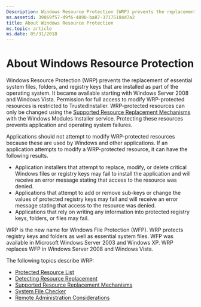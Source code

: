 ```yaml
---
Description: Windows Resource Protection (WRP) prevents the replacement of essential system files, folders, and registry keys that are installed as part of the operating system.
ms.assetid: 39069f57-d9f6-4890-ba87-37175184d7a2
title: About Windows Resource Protection
ms.topic: article
ms.date: 05/31/2018
---
```


# About Windows Resource Protection

Windows Resource Protection (WRP) prevents the replacement of essential system files, folders, and registry keys that are installed as part of the operating system. It became available starting with Windows Server 2008 and Windows Vista. Permission for full access to modify WRP-protected resources is restricted to TrustedInstaller. WRP-protected resources can only be changed using the [Supported Resource Replacement Mechanisms](supported-file-replacement-mechanisms.md) with the Windows Modules Installer service. Protecting these resources prevents application and operating system failures.

Applications should not attempt to modify WRP-protected resources because these are used by Windows and other applications. If an application attempts to modify a WRP-protected resource, it can have the following results.

-   Application installers that attempt to replace, modify, or delete critical Windows files or registry keys may fail to install the application and will receive an error message stating that access to the resource was denied.
-   Applications that attempt to add or remove sub-keys or change the values of protected registry keys may fail and will receive an error message stating that access to the resource was denied.
-   Applications that rely on writing any information into protected registry keys, folders, or files may fail.

WRP is the new name for Windows File Protection (WFP). WRP protects registry keys and folders as well as essential system files. WFP was available in Microsoft Windows Server 2003 and Windows XP. WRP replaces WFP in Windows Server 2008 and Windows Vista.

The following topics describe WRP:

-   [Protected Resource List](protected-file-list.md)
-   [Detecting Resource Replacement](detecting-file-replacement.md)
-   [Supported Resource Replacement Mechanisms](supported-file-replacement-mechanisms.md)
-   [System File Checker](system-file-checker.md)
-   [Remote Administration Considerations](remote-administration-considerations.md)

 

 



